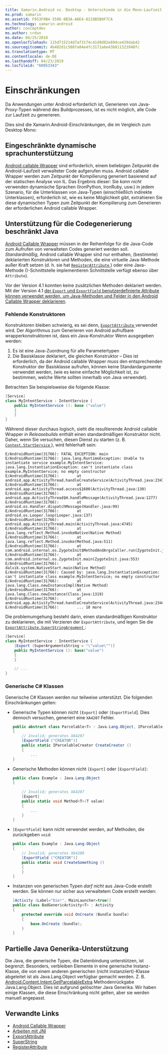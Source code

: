```yaml
---
title: Xamarin.Android vs. Desktop - Unterschiede in die Mono-Laufzeit
ms.prod: xamarin
ms.assetid: F953F9B4-3596-8B3A-A8E4-8219B5B9F7CA
ms.technology: xamarin-android
author: conceptdev
ms.author: crdun
ms.date: 04/25/2018
ms.openlocfilehash: 115d715214d7af3174c41d9d82e894ce429dab42
ms.sourcegitcommit: 4b402d1c508fa84e4fc3171a6e43b811323948fc
ms.translationtype: MT
ms.contentlocale: de-DE
ms.lasthandoff: 04/23/2019
ms.locfileid: "60953343"
---
```

# <a name="limitations"></a>Einschränkungen

Da Anwendungen unter Android erforderlich ist, Generieren von Java-Proxy-Typen während des Buildprozesses, ist es nicht möglich, alle Code zur Laufzeit zu generieren.

Dies sind die Xamarin.Android-Einschränkungen, die im Vergleich zum Desktop Mono:


## <a name="limited-dynamic-language-support"></a>Eingeschränkte dynamische sprachunterstützung

 [Android callable Wrapper](~/android/platform/java-integration/android-callable-wrappers.md) sind erforderlich, einem beliebigen Zeitpunkt die Android-Laufzeit verwalteter Code aufgerufen muss. Android callable Wrapper werden zum Zeitpunkt der Kompilierung generiert basierend auf der statischen Analyse von IL. Das Ergebnis dieser: Sie *kann nicht* verwenden dynamische Sprachen (IronPython, IronRuby, usw.) in jedem Szenario, für die Unterklassen von Java-Typen (einschließlich indirekte Unterklassen), erforderlich ist, wie es keine Möglichkeit gibt, extrahieren Sie diese dynamischen Typen zum Zeitpunkt der Kompilierung zum Generieren der erforderlichen Android callable Wrapper.


## <a name="limited-java-generation-support"></a>Unterstützung für die Codegenerierung beschränkt Java

[Android Callable Wrapper](~/android/platform/java-integration/android-callable-wrappers.md) müssen in der Reihenfolge für die Java-Code zum Aufrufen von verwalteten Codes generiert werden soll. *Standardmäßig*, Android callable Wrapper sind nur enthalten, (bestimmte) deklarierten Konstruktoren und Methoden, die eine virtuelle Java-Methode außer Kraft setzen (d. h. sie hat [ `RegisterAttribute` ](https://developer.xamarin.com/api/type/Android.Runtime.RegisterAttribute/)) oder eine Java-Methode ()-Schnittstelle implementieren Schnittstelle verfügt ebenso über `Attribute`).
  
Vor der Version 4.1 konnten keine zusätzlichen Methoden deklariert werden. Mit der Version 4.1 [der `Export` und `ExportField` benutzerdefinierte Attribute können verwendet werden, um Java-Methoden und Felder in den Android Callable Wrapper deklarieren](~/android/platform/java-integration/working-with-jni.md).

### <a name="missing-constructors"></a>Fehlende Konstruktoren

Konstruktoren bleiben schwierig, es sei denn, [ `ExportAttribute` ](https://developer.xamarin.com/api/type/Java.Interop.ExportAttribute) verwendet wird. Der Algorithmus zum Generieren von Android aufrufbare wrapperkonstruktoren ist, dass ein Java-Konstruktor Wenn ausgegeben werden:

1. Es ist eine Java-Zuordnung für alle Parametertypen
2. Die Basisklasse deklariert, die gleichen Konstruktor &ndash; Dies ist erforderlich, da der Android callable Wrapper *muss* den entsprechenden Konstruktor der Basisklasse aufrufen, können keine Standardargumente verwendet werden, (wie es keine einfache Möglichkeit ist, zu bestimmen, welche Werte sollten innerhalb von Java verwendet).

Betrachten Sie beispielsweise die folgende Klasse:

```csharp
[Service]
class MyIntentService : IntentService {
    public MyIntentService (): base ("value")
    {
    }
}
```

Während dieser durchaus logisch, sieht die resultierende Android callable Wrapper *in Releasebuilds* enthält einen standardmäßigen Konstruktor nicht. Daher, wenn Sie versuchen, diesen Dienst zu starten (z. B. [ `Context.StartService` ](https://developer.xamarin.com/api/member/Android.Content.Context.StartService/p/Android.Content.Intent/)), wird fehlerhaft sein:

```shell
E/AndroidRuntime(31766): FATAL EXCEPTION: main
E/AndroidRuntime(31766): java.lang.RuntimeException: Unable to instantiate service example.MyIntentService: java.lang.InstantiationException: can't instantiate class example.MyIntentService; no empty constructor
E/AndroidRuntime(31766):        at android.app.ActivityThread.handleCreateService(ActivityThread.java:2347)
E/AndroidRuntime(31766):        at android.app.ActivityThread.access$1600(ActivityThread.java:130)
E/AndroidRuntime(31766):        at android.app.ActivityThread$H.handleMessage(ActivityThread.java:1277)
E/AndroidRuntime(31766):        at android.os.Handler.dispatchMessage(Handler.java:99)
E/AndroidRuntime(31766):        at android.os.Looper.loop(Looper.java:137)
E/AndroidRuntime(31766):        at android.app.ActivityThread.main(ActivityThread.java:4745)
E/AndroidRuntime(31766):        at java.lang.reflect.Method.invokeNative(Native Method)
E/AndroidRuntime(31766):        at java.lang.reflect.Method.invoke(Method.java:511)
E/AndroidRuntime(31766):        at com.android.internal.os.ZygoteInit$MethodAndArgsCaller.run(ZygoteInit.java:786)
E/AndroidRuntime(31766):        at com.android.internal.os.ZygoteInit.main(ZygoteInit.java:553)
E/AndroidRuntime(31766):        at dalvik.system.NativeStart.main(Native Method)
E/AndroidRuntime(31766): Caused by: java.lang.InstantiationException: can't instantiate class example.MyIntentService; no empty constructor
E/AndroidRuntime(31766):        at java.lang.Class.newInstanceImpl(Native Method)
E/AndroidRuntime(31766):        at java.lang.Class.newInstance(Class.java:1319)
E/AndroidRuntime(31766):        at android.app.ActivityThread.handleCreateService(ActivityThread.java:2344)
E/AndroidRuntime(31766):        ... 10 more
```

Die problemumgehung besteht darin, einen standardmäßigen Konstruktor zu deklarieren, die mit Verzieren der `ExportAttribute`, und legen Sie die [ `ExportAttribute.SuperStringArgument` ](https://developer.xamarin.com/api/property/Java.Interop.ExportAttribute.SuperArgumentsString/): 

```csharp
[Service]
class MyIntentService : IntentService {
    [Export (SuperArgumentsString = "\"value\"")]
    public MyIntentService (): base("value")
    {
    }

    // ...
}
```


### <a name="generic-c-classes"></a>Generische C# Klassen

Generische C# Klassen werden nur teilweise unterstützt. Die folgenden Einschränkungen gelten:


-   Generische Typen können nicht `[Export]` oder `[ExportField`]. Dies dennoch versuchen, generiert eine `XA4207` Fehler.

    ```csharp
    public abstract class Parcelable<T> : Java.Lang.Object, IParcelable
    {
        // Invalid; generates XA4207
        [ExportField ("CREATOR")]
        public static IParcelableCreator CreateCreator ()
        {
            ...
    }
    ```

-   Generische Methoden können nicht `[Export]` oder `[ExportField]`:

    ```csharp
    public class Example : Java.Lang.Object
    {
        
        // Invalid; generates XA4207
        [Export]
        public static void Method<T>(T value)
        {
            ...
        }
    }
    ```

-   `[ExportField]` kann nicht verwendet werden, auf Methoden, die zurückgeben `void`:

    ```csharp
    public class Example : Java.Lang.Object
    {
        // Invalid; generates XA4208
        [ExportField ("CREATOR")]
        public static void CreateSomething ()
        {
        }
    }
    ```

-   Instanzen von generischen Typen _darf nicht_ aus Java-Code erstellt werden.
    Sie können nur sicher aus verwaltetem Code erstellt werden:

    ```csharp
    [Activity (Label="Die!", MainLauncher=true)]
    public class BadGenericActivity<T> : Activity
    {
        protected override void OnCreate (Bundle bundle)
        {
            base.OnCreate (bundle);
        }
    }
    ```


## <a name="partial-java-generics-support"></a>Partielle Java Generika-Unterstützung

Die Java, die generische Typen, die Datenbindung unterstützen, ist begrenzt. Besonders, verbleiben Elemente in eine generische Instanz-Klasse, die von einem anderen generischen (nicht instanziiert)-Klasse abgeleitet ist als Java.Lang.Object verfügbar gemacht werden. Z. B. [Android.Content.Intent.GetParcelableExtra](https://developer.xamarin.com/api/member/Android.Content.Intent.GetParcelableExtra/p/System.String/) Methodenrückgabe Java.Lang.Object. Dies ist aufgrund gelöschter Java Generika.
Wir haben einige Klassen, die diese Einschränkung nicht gelten, aber sie werden manuell angepasst.


## <a name="related-links"></a>Verwandte Links

- [Android Callable Wrapper](~/android/platform/java-integration/android-callable-wrappers.md)
- [Arbeiten mit JNI](~/android/platform/java-integration/working-with-jni.md)
- [ExportAttribute](https://developer.xamarin.com/api/type/Java.Interop.ExportAttribute/)
- [SuperString](https://developer.xamarin.com/api/property/Java.Interop.ExportAttribute.SuperArgumentsString/)
- [RegisterAttribute](https://developer.xamarin.com/api/type/Android.Runtime.RegisterAttribute/)
